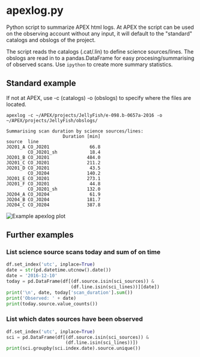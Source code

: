 # apexlog.py
Python script to summarize APEX html logs. At APEX the script can be used on the observing account without any input, it will default to the "standard" catalogs and obslogs of the project.

The script reads the catalogs (.cat/.lin) to define science sources/lines. The obslogs are read in to a pandas.DataFrame for easy procesing/summarising of observed scans. Use ```ipython``` to create more summary statistics.

## Standard example
If not at APEX,  use -c (catalogs) -o (obslogs) to specify where the files are located.

```apexlog -c ~/APEX/projects/JellyFish/e-098.b-0657a-2016 -o ~/APEX/projects/JellyFish/obslogs/```

```
Summarising scan duration by science sources/lines:
                     Duration [min]
source  line                       
JO201_A CO_JO201               66.8
        CO_JO201_sh            18.4
JO201_B CO_JO201              484.0
JO201_C CO_JO201              211.2
JO201_D CO_JO201               43.5
        CO_JO204              140.2
JO201_E CO_JO201              273.1
JO201_F CO_JO201               44.8
        CO_JO201_sh           132.0
JO204_A CO_JO204               61.9
JO204_B CO_JO204              181.7
JO204_C CO_JO204              387.8
```

![Example apexlog plot](apexlog.png "Example apexlog plot")

## Further examples
### List science source scans today and sum of on time
```python
df.set_index('utc', inplace=True)
date = str(pd.datetime.utcnow().date())
date = '2016-12-10'
today = pd.DataFrame(df[(df.source.isin(sci_sources)) &
                        (df.line.isin(sci_lines))][date])
print('\n', date, today['scan_duration'].sum())
print('Observed: ' + date)
print(today.source.value_counts())
```

###  List which dates sources have been observed
```python
df.set_index('utc', inplace=True)
sci = pd.DataFrame(df[(df.source.isin(sci_sources)) &
                      (df.line.isin(sci_lines))])
print(sci.groupby(sci.index.date).source.unique())
```
